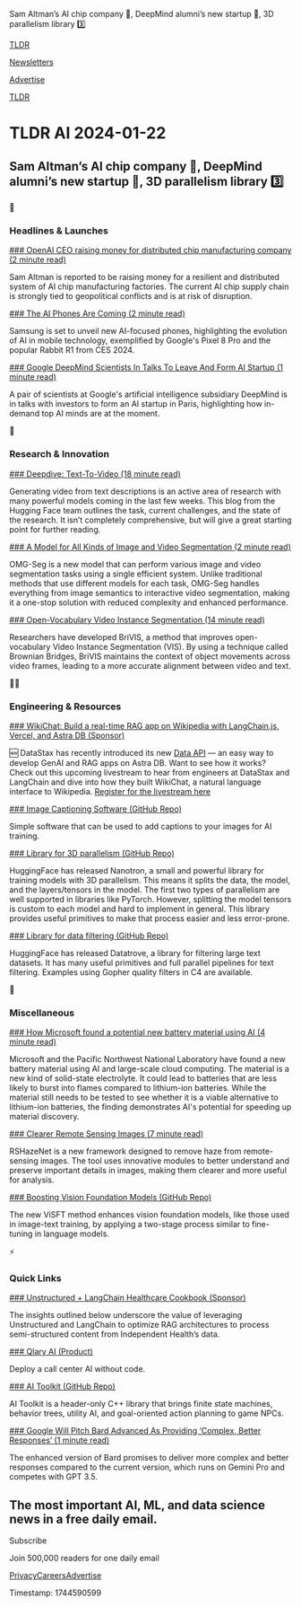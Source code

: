 Sam Altman’s AI chip company 💾, DeepMind alumni’s new startup 🚀, 3D parallelism library 3️⃣

[TLDR](/)

[Newsletters](/newsletters)

[Advertise](https://advertise.tldr.tech/)

[TLDR](/)

# TLDR AI 2024-01-22

## Sam Altman’s AI chip company 💾, DeepMind alumni’s new startup 🚀, 3D parallelism library 3️⃣

🚀

### Headlines & Launches

[### OpenAI CEO raising money for distributed chip manufacturing company (2 minute read)](https://beebom.com/openai-sam-altman-raising-money-ai-chip-factories/?utm_source=tldrai)

Sam Altman is reported to be raising money for a resilient and distributed system of AI chip manufacturing factories. The current AI chip supply chain is strongly tied to geopolitical conflicts and is at risk of disruption.

[### The AI Phones Are Coming (2 minute read)](https://www.theverge.com/2024/1/16/24040562/samsung-unpacked-galaxy-ai-s24?utm_source=tldrai)

Samsung is set to unveil new AI-focused phones, highlighting the evolution of AI in mobile technology, exemplified by Google's Pixel 8 Pro and the popular Rabbit R1 from CES 2024.

[### Google DeepMind Scientists In Talks To Leave And Form AI Startup (1 minute read)](https://finance.yahoo.com/news/google-deepmind-scientists-talks-leave-193114887.html?utm_source=tldrai)

A pair of scientists at Google's artificial intelligence subsidiary DeepMind is in talks with investors to form an AI startup in Paris, highlighting how in-demand top AI minds are at the moment.

🧠

### Research & Innovation

[### Deepdive: Text-To-Video (18 minute read)](https://huggingface.co/blog/text-to-video?utm_source=tldrai)

Generating video from text descriptions is an active area of research with many powerful models coming in the last few weeks. This blog from the Hugging Face team outlines the task, current challenges, and the state of the research. It isn’t completely comprehensive, but will give a great starting point for further reading.

[### A Model for All Kinds of Image and Video Segmentation (2 minute read)](https://lxtgh.github.io/project/omg_seg/?utm_source=tldrai)

OMG-Seg is a new model that can perform various image and video segmentation tasks using a single efficient system. Unlike traditional methods that use different models for each task, OMG-Seg handles everything from image semantics to interactive video segmentation, making it a one-stop solution with reduced complexity and enhanced performance.

[### Open-Vocabulary Video Instance Segmentation (14 minute read)](https://arxiv.org/abs/2401.09732v1?utm_source=tldrai)

Researchers have developed BriVIS, a method that improves open-vocabulary Video Instance Segmentation (VIS). By using a technique called Brownian Bridges, BriVIS maintains the context of object movements across video frames, leading to a more accurate alignment between video and text.

👨‍💻

### Engineering & Resources

[### WikiChat: Build a real-time RAG app on Wikipedia with LangChain.js, Vercel, and Astra DB (Sponsor)](https://www.crowdcast.io/c/5z80anwt7e13?utm_medium=newsletter&amp;utm_source=TLDR&amp;utm_campaign=tldr_nam_data_api_Jan22_display_livecast&amp;utm_content=)

🆕 DataStax has recently introduced its new [Data API](https://www.datastax.com/blog/general-availability-data-api-for-enhanced-developer-experience?utm_medium=newsletter&utm_source=TLDR&utm_campaign=tldr_nam_data_api_Jan22_display&utm_content=) — an easy way to develop GenAI and RAG apps on Astra DB. Want to see how it works? Check out this upcoming livestream to hear from engineers at DataStax and LangChain and dive into how they built WikiChat, a natural language interface to Wikipedia. [Register for the livestream here](https://www.crowdcast.io/c/5z80anwt7e13?utm_medium=newsletter&utm_source=TLDR&utm_campaign=tldr_nam_data_api_Jan22_display_livecast&utm_content=)

[### Image Captioning Software (GitHub Repo)](https://github.com/ANTONIOPSD/CaptionIMG?utm_source=tldrai)

Simple software that can be used to add captions to your images for AI training.

[### Library for 3D parallelism (GitHub Repo)](https://github.com/huggingface/nanotron?utm_source=tldrai)

HuggingFace has released Nanotron, a small and powerful library for training models with 3D parallelism. This means it splits the data, the model, and the layers/tensors in the model. The first two types of parallelism are well supported in libraries like PyTorch. However, splitting the model tensors is custom to each model and hard to implement in general. This library provides useful primitives to make that process easier and less error-prone.

[### Library for data filtering (GitHub Repo)](https://github.com/huggingface/datatrove?utm_source=tldrai)

HuggingFace has released Datatrove, a library for filtering large text datasets. It has many useful primitives and full parallel pipelines for text filtering. Examples using Gopher quality filters in C4 are available.

🎁

### Miscellaneous

[### How Microsoft found a potential new battery material using AI (4 minute read)](https://www.theverge.com/24027031/microsoft-new-solid-state-battery-material-ai?utm_source=tldrai)

Microsoft and the Pacific Northwest National Laboratory have found a new battery material using AI and large-scale cloud computing. The material is a new kind of solid-state electrolyte. It could lead to batteries that are less likely to burst into flames compared to lithium-ion batteries. While the material still needs to be tested to see whether it is a viable alternative to lithium-ion batteries, the finding demonstrates AI's potential for speeding up material discovery.

[### Clearer Remote Sensing Images (7 minute read)](https://arxiv.org/abs/2312.07849v1?utm_source=tldrai)

RSHazeNet is a new framework designed to remove haze from remote-sensing images. The tool uses innovative modules to better understand and preserve important details in images, making them clearer and more useful for analysis.

[### Boosting Vision Foundation Models (GitHub Repo)](https://github.com/tencentarc/visft?utm_source=tldrai)

The new ViSFT method enhances vision foundation models, like those used in image-text training, by applying a two-stage process similar to fine-tuning in language models.

⚡️

### Quick Links

[### Unstructured + LangChain Healthcare Cookbook (Sponsor)](https://unstructured.io/blog/streamlining-healthcare-compliance-with-ai?utm_source=tldr&amp;utm_medium=Jan22&amp;utm_campaign=IH)

The insights outlined below underscore the value of leveraging Unstructured and LangChain to optimize RAG architectures to process semi-structured content from Independent Health’s data.

[### Qlary AI (Product)](https://www.qlary.ai/?utm_source=tldrai)

Deploy a call center AI without code.

[### AI Toolkit (GitHub Repo)](https://github.com/linkdd/aitoolkit?utm_source=tldrai)

AI Toolkit is a header-only C++ library that brings finite state machines, behavior trees, utility AI, and goal-oriented action planning to game NPCs.

[### Google Will Pitch Bard Advanced As Providing ‘Complex, Better Responses’ (1 minute read)](https://9to5google.com/2024/01/19/bard-advanced-better-responses/?utm_source=tldrai)

The enhanced version of Bard promises to deliver more complex and better responses compared to the current version, which runs on Gemini Pro and competes with GPT 3.5.

## The most important AI, ML, and data science news in a free daily email.

Subscribe

Join 500,000 readers for one daily email

[Privacy](/privacy)[Careers](https://jobs.ashbyhq.com/tldr.tech)[Advertise](/ai/advertise)

Timestamp: 1744590599